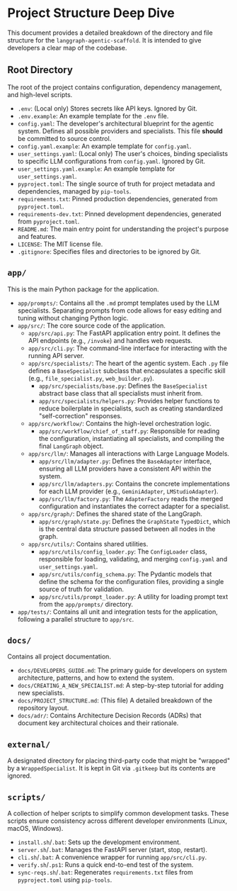 # Project Structure Deep Dive

This document provides a detailed breakdown of the directory and file structure for the `langgraph-agentic-scaffold`. It is intended to give developers a clear map of the codebase.

## Root Directory

The root of the project contains configuration, dependency management, and high-level scripts.

-   `.env`: (Local only) Stores secrets like API keys. Ignored by Git.
-   `.env.example`: An example template for the `.env` file.
-   `config.yaml`: The developer's architectural blueprint for the agentic system. Defines all possible providers and specialists. This file **should** be committed to source control.
-   `config.yaml.example`: An example template for `config.yaml`.
-   `user_settings.yaml`: (Local only) The user's choices, binding specialists to specific LLM configurations from `config.yaml`. Ignored by Git.
-   `user_settings.yaml.example`: An example template for `user_settings.yaml`.
-   `pyproject.toml`: The single source of truth for project metadata and dependencies, managed by `pip-tools`.
-   `requirements.txt`: Pinned production dependencies, generated from `pyproject.toml`.
-   `requirements-dev.txt`: Pinned development dependencies, generated from `pyproject.toml`.
-   `README.md`: The main entry point for understanding the project's purpose and features.
-   `LICENSE`: The MIT license file.
-   `.gitignore`: Specifies files and directories to be ignored by Git.

## `app/`

This is the main Python package for the application.

-   `app/prompts/`: Contains all the `.md` prompt templates used by the LLM specialists. Separating prompts from code allows for easy editing and tuning without changing Python logic.
-   `app/src/`: The core source code of the application.
    -   `app/src/api.py`: The FastAPI application entry point. It defines the API endpoints (e.g., `/invoke`) and handles web requests.
    -   `app/src/cli.py`: The command-line interface for interacting with the running API server.
    -   `app/src/specialists/`: The heart of the agentic system. Each `.py` file defines a `BaseSpecialist` subclass that encapsulates a specific skill (e.g., `file_specialist.py`, `web_builder.py`).
        -   `app/src/specialists/base.py`: Defines the `BaseSpecialist` abstract base class that all specialists must inherit from.
        -   `app/src/specialists/helpers.py`: Provides helper functions to reduce boilerplate in specialists, such as creating standardized "self-correction" responses.
    -   `app/src/workflow/`: Contains the high-level orchestration logic.
        -   `app/src/workflow/chief_of_staff.py`: Responsible for reading the configuration, instantiating all specialists, and compiling the final `LangGraph` object.
    -   `app/src/llm/`: Manages all interactions with Large Language Models.
        -   `app/src/llm/adapter.py`: Defines the `BaseAdapter` interface, ensuring all LLM providers have a consistent API within the system.
        -   `app/src/llm/adapters.py`: Contains the concrete implementations for each LLM provider (e.g., `GeminiAdapter`, `LMStudioAdapter`).
        -   `app/src/llm/factory.py`: The `AdapterFactory` reads the merged configuration and instantiates the correct adapter for a specialist.
    -   `app/src/graph/`: Defines the shared state of the LangGraph.
        -   `app/src/graph/state.py`: Defines the `GraphState` `TypedDict`, which is the central data structure passed between all nodes in the graph.
    -   `app/src/utils/`: Contains shared utilities.
        -   `app/src/utils/config_loader.py`: The `ConfigLoader` class, responsible for loading, validating, and merging `config.yaml` and `user_settings.yaml`.
        -   `app/src/utils/config_schema.py`: The Pydantic models that define the schema for the configuration files, providing a single source of truth for validation.
        -   `app/src/utils/prompt_loader.py`: A utility for loading prompt text from the `app/prompts/` directory.
-   `app/tests/`: Contains all unit and integration tests for the application, following a parallel structure to `app/src`.

## `docs/`

Contains all project documentation.

-   `docs/DEVELOPERS_GUIDE.md`: The primary guide for developers on system architecture, patterns, and how to extend the system.
-   `docs/CREATING_A_NEW_SPECIALIST.md`: A step-by-step tutorial for adding new specialists.
-   `docs/PROJECT_STRUCTURE.md`: (This file) A detailed breakdown of the repository layout.
-   `docs/adr/`: Contains Architecture Decision Records (ADRs) that document key architectural choices and their rationale.

## `external/`

A designated directory for placing third-party code that might be "wrapped" by a `WrappedSpecialist`. It is kept in Git via `.gitkeep` but its contents are ignored.

## `scripts/`

A collection of helper scripts to simplify common development tasks. These scripts ensure consistency across different developer environments (Linux, macOS, Windows).

-   `install.sh`/`.bat`: Sets up the development environment.
-   `server.sh`/`.bat`: Manages the FastAPI server (start, stop, restart).
-   `cli.sh`/`.bat`: A convenience wrapper for running `app/src/cli.py`.
-   `verify.sh`/`.ps1`: Runs a quick end-to-end test of the system.
-   `sync-reqs.sh`/`.bat`: Regenerates `requirements.txt` files from `pyproject.toml` using `pip-tools`.